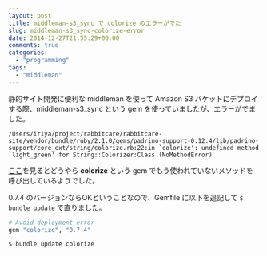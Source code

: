 ```yaml
---
layout: post
title: middleman-s3_sync で colorize のエラーがでた
slug: middleman-s3_sync-colorize-error
date: 2014-12-27T21:55:29+00:00
comments: true
categories:
  - "programming"
tags:
  - "middleman"
---
```


静的サイト開発に便利な middleman を使って Amazon S3 バケットにデプロイする際、middleman-s3_sync という gem を使っていましたが、エラーがでました。

    /Users/iriya/project/rabbitcare/rabbitcare-site/vendor/bundle/ruby/2.1.0/gems/padrino-support-0.12.4/lib/padrino-support/core_ext/string/colorize.rb:22:in `colorize': undefined method `light_green' for String::Colorizer:Class (NoMethodError)

<a href="https://github.com/capistrano/sshkit/issues/151" title="issues" target="_blank">ここ</a>を見るとどうやら <strong>colorize</strong> という gem でもう使われていないメソッドを呼び出しているようでした。

0.7.4 のバージョンならOKということなので、Gemfile に以下を追記して `$ bundle update` で直りました。

```sh
# Avoid deployment error
gem "colorize", "0.7.4"
```

    $ bundle update colorize
